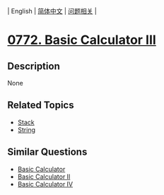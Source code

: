 
| English | [简体中文](README.md) | [问题相关](QUESTION.md) |
# [0772. Basic Calculator III](https://leetcode-cn.com/problems/basic-calculator-iii/)
## Description
None
## Related Topics
- [Stack](https://leetcode-cn.com/tag/stack)
- [String](https://leetcode-cn.com/tag/string)
## Similar Questions
- [Basic Calculator](../0224/README_EN.md)
- [Basic Calculator II](../0227/README_EN.md)
- [Basic Calculator IV](../0770/README_EN.md)
